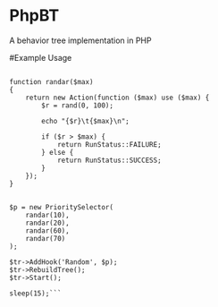 # PhpBT
A behavior tree implementation in PHP

#Example Usage

```$tr = new TreeRoot();

function randar($max)
{
	return new Action(function ($max) use ($max) {
		$r = rand(0, 100);

		echo "{$r}\t{$max}\n";

		if ($r > $max) {
			return RunStatus::FAILURE;
		} else {
			return RunStatus::SUCCESS;
		}
	});
}


$p = new PrioritySelector(
	randar(10),
	randar(20),
	randar(60),
	randar(70)
);

$tr->AddHook('Random', $p);
$tr->RebuildTree();
$tr->Start();

sleep(15);```
